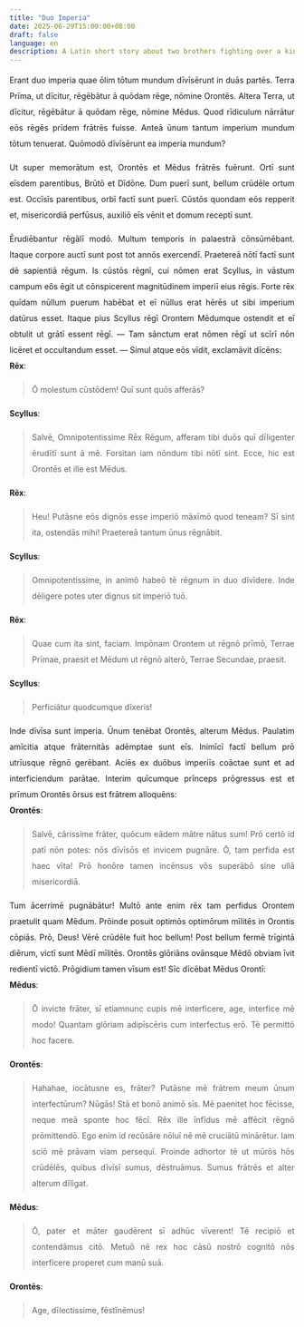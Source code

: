 ```yaml
---
title: "Duo Imperia"
date: 2025-06-29T15:00:00+08:00
draft: false
language: en
description: A Latin short story about two brothers fighting over a kingdom.
---
```


<div style="text-align: justify; line-height: 2;">
Erant duo imperia quae ōlim tōtum mundum dīvīsērunt in duās partēs. Terra Prīma, ut dīcitur, rēgēbātur ā quōdam rēge, nōmine Orontēs. Altera Terra, ut dīcitur, rēgēbātur ā quōdam rēge, nōmine Mēdus. Quod rīdiculum nārrātur eōs rēgēs prīdem frātrēs fuisse. Anteā ūnum tantum imperium mundum tōtum tenuerat. Quōmodō dīvīsērunt ea imperia mundum?

Ut super memorātum est, Orontēs et Mēdus frātrēs fuērunt. Ortī sunt eīsdem parentibus, Brūtō et Dīdōne. Dum puerī sunt, bellum crūdēle ortum est. Occīsīs parentibus, orbī factī sunt puerī. Cūstōs quondam eōs repperit et, misericordiā perfūsus, auxiliō eīs vēnit et domum receptī sunt.

Ērudiēbantur rēgālī modō. Multum temporis in palaestrā cōnsūmēbant. Itaque corpore auctī sunt post tot annōs exercendī. Praetereā nōtī factī sunt dē sapientiā rēgum. Is cūstōs rēgnī, cui nōmen erat Scyllus, in vāstum campum eōs ēgit ut cōnspicerent magnitūdinem imperiī eius rēgis. Forte rēx quīdam nūllum puerum habēbat et eī nūllus erat hērēs ut sibi imperium datūrus esset. Itaque pius Scyllus rēgī Orontem Mēdumque ostendit et eī obtulit ut grātī essent rēgī. — Tam sānctum erat nōmen rēgī ut scīrī nōn licēret et occultandum esset. — Simul atque eōs vīdit, exclamāvit dīcēns:  
**Rēx**:
> Ō molestum cūstōdem! Quī sunt quōs afferās?

**Scyllus**:
> Salvē, Omnipotentissime Rēx Rēgum, afferam tibi duōs quī dīligenter ērudītī sunt ā mē. Forsitan iam nōndum tibi nōtī sint. Ecce, hic est Orontēs et ille est Mēdus.

**Rēx**:
> Heu! Putāsne eōs dignōs esse imperiō māxīmō quod teneam? Sī sint ita, ostendās mihi! Praetereā tantum ūnus rēgnābit.

**Scyllus**:
> Omnipotentissime, in animō habeō tē rēgnum in duo dīvīdere. Inde dēligere potes uter dignus sit imperiō tuō.

**Rēx**:  
> Quae cum ita sint, faciam. Impōnam Orontem ut rēgnō prīmō, Terrae Prīmae, praesit et Mēdum ut rēgnō alterō, Terrae Secundae, praesit.

**Scyllus**:
> Perficiātur quodcumque dīxeris!

Inde dīvīsa sunt imperia. Ūnum tenēbat Orontēs, alterum Mēdus. Paulatim amīcitia atque frāternitās adēmptae sunt eīs. Inimīcī factī bellum prō utrīusque rēgnō gerēbant. Aciēs ex duōbus imperiīs coāctae sunt et ad interficiendum parātae. Interim quīcumque prīnceps prōgressus est et prīmum Orontēs ōrsus est frātrem alloquēns:  
**Orontēs**:
> Salvē, cārissime frāter, quōcum eādem mātre nātus sum! Prō certō id patī nōn potes: nōs dīvīsōs et invicem pugnāre. Ō, tam perfida est haec vīta! Prō honōre tamen incēnsus vōs superābō sine ullā misericordiā.

Tum ācerrimē pugnābātur! Multō ante enim rēx tam perfidus Orontem praetulit quam Mēdum. Prōinde posuit optimōs optimōrum mīlitēs in Orontis cōpiās. Prō, Deus! Vērē crūdēle fuit hoc bellum! Post bellum fermē trīgintā diērum, victī sunt Mēdī mīlitēs. Orontēs glōriāns ovānsque Mēdō obviam īvit redientī victō. Prōgidium tamen vīsum est! Sīc dīcēbat Mēdus Orontī:  
**Mēdus**:
> Ō invicte frāter, sī etiamnunc cupis mē interficere, age, interfice mē modo! Quantam glōriam adipīscēris cum interfectus erō. Tē permittō hoc facere.

**Orontēs**:
> Hahahae, iocātusne es, frāter? Putāsne mē frātrem meum ūnum interfectūrum? Nūgās! Stā et bonō animō sīs. Mē paenitet hoc fēcisse, neque meā sponte hoc fēcī. Rēx ille īnfīdus mē affēcit rēgnō prōmittendō. Ego enim id recūsāre nōluī nē mē cruciātū minārētur. Iam sciō mē prāvam viam persequī. Proinde adhortor tē ut mūrōs hōs crūdēlēs, quibus dīvīsī sumus, dēstruāmus. Sumus frātrēs et alter alterum dīligat.

**Mēdus**:
> Ō, pater et māter gaudērent sī adhūc vīverent! Tē recipiō et contendāmus citō. Metuō nē rex hoc cāsū nostrō cognitō nōs interficere properet cum manū suā.

**Orontēs**:
> Age, dīlectissime, fēstīnēmus!
</div>
